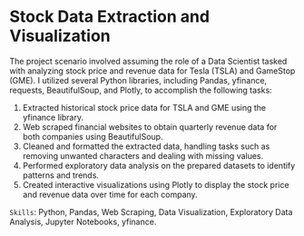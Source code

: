 # Stock Data Extraction and Visualization
The project scenario involved assuming the role of a Data Scientist tasked with analyzing stock price and revenue data for Tesla (TSLA) and GameStop (GME). I utilized several Python libraries, including Pandas, yfinance, requests, BeautifulSoup, and Plotly, to accomplish the following tasks: 

1. Extracted historical stock price data for TSLA and GME using the yfinance library.
2. Web scraped financial websites to obtain quarterly revenue data for both companies using BeautifulSoup.
3. Cleaned and formatted the extracted data, handling tasks such as removing unwanted characters and dealing with missing values.
4. Performed exploratory data analysis on the prepared datasets to identify patterns and trends.
5. Created interactive visualizations using Plotly to display the stock price and revenue data over time for each company. 
 
`Skills`: Python, Pandas, Web Scraping, Data Visualization, Exploratory Data Analysis, Jupyter Notebooks, yfinance.
